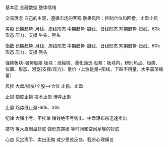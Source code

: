 基本面
	金融数据
	整体情绪


交易理念
	自己的主观，遵循市场的客观
	敬畏风险：控制仓位和回撤，止盈止损


美股
	长期趋势-月线、周线形态
	中期趋势-周线、日线形态
	短期趋势-日线、60k形态
	压力、支撑
	牛头、熊头


指数
	长期趋势-月线、周线形态
	中期趋势-周线、日线形态
	短期趋势-日线、60k形态
	压力、支撑
	熊头


强势板块-强势股票
	板块：涨幅榜、量化筛选
	股票：板块内，辨别热点、趋势、位置、形态、河宽(支撑/压力)、量价（上涨是量+阳线，下跌不用量，水平震荡缩量）


风控
	大盘/板块/个股-->仓位
	止损、止盈


止损
	额度止损
	技术止损
	博弈止损


止盈
	趋势线止盈-60k、30k


纪律
	大赚小亏、不扛单
	赚钱绝不亏钱出、中盘瀑布杀迅速卖出


技巧
	等大盘崩盘抄底
	做形态突破
	等时间和空间足够的抄底


心态
    买定离手、卖出无悔
    减少思维反刍、截断心理痛苦